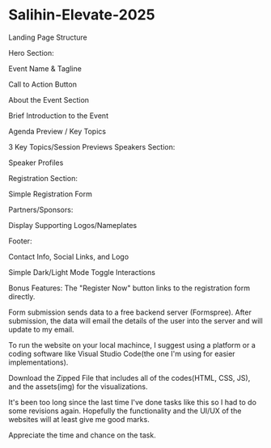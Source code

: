 # Salihin-Elevate-2025

Landing Page Structure

Hero Section:

Event Name & Tagline

Call to Action Button

About the Event Section

Brief Introduction to the Event

Agenda Preview / Key Topics

3 Key Topics/Session Previews
Speakers Section:

Speaker Profiles

Registration Section:

Simple Registration Form

Partners/Sponsors:

Display Supporting Logos/Nameplates

Footer:

Contact Info, Social Links, and Logo

Simple Dark/Light Mode Toggle Interactions

Bonus Features:
The "Register Now" button links to the registration form directly.

Form submission sends data to a free backend server (Formspree).
After submission, the data will email the details of the user into the server and will update to my email.

To run the website on your local machince, I suggest using a platform or a coding software like Visual Studio Code(the one I'm using for easier implementations).

Download the Zipped File that includes all of the codes(HTML, CSS, JS), and the assets(img) for the visualizations. 

It's been too long since the last time I've done tasks like this so I had to do some revisions again. Hopefully the functionality and the UI/UX of the websites will at least give me good marks.

Appreciate the time and chance on the task.
